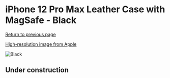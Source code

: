 # iPhone 12 Pro Max Leather Case with MagSafe - Black

[Return to previous page](/iphone_12)

[High-resolution image from Apple](https://store.storeimages.cdn-apple.com/8756/as-images.apple.com/is/MHKM3?wid=4500&hei=4500&fmt=png)

<div style="width: 512px"><img src="/almost_uncompressed/MHKM3.webp" alt="Black"></div>

## Under construction
